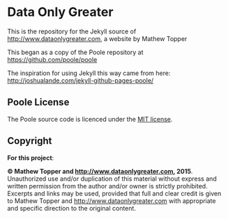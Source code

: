 # Data Only Greater

This is the repository for the Jekyll source of http://www.dataonlygreater.com, a website by Mathew Topper

This began as a copy of the Poole repository at https://github.com/poole/poole

The inspiration for using Jekyll this way came from here: http://joshualande.com/jekyll-github-pages-poole/

## Poole License

The Poole source code is licenced under the [MIT license](LICENSE_Poole.md).

## Copyright

**For this project**:

**&copy; Mathew Topper and http://www.dataonlygreater.com, 2015**. Unauthorized use and/or duplication of this material without express and written permission from the author and/or owner is strictly prohibited. Excerpts and links may be used, provided that full and clear credit is given to Mathew Topper and http://www.dataonlygreater.com with appropriate and specific direction to the original content.


